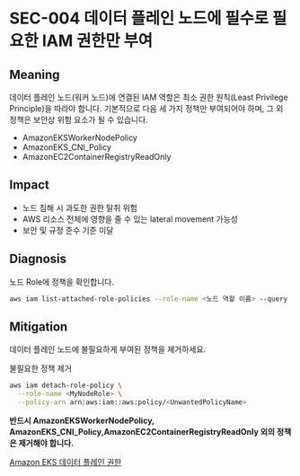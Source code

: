 # SEC-004 데이터 플레인 노드에 필수로 필요한 IAM 권한만 부여

## Meaning
데이터 플레인 노드(워커 노드)에 연결된 IAM 역할은 최소 권한 원칙(Least Privilege Principle)을 따라야 합니다.
기본적으로 다음 세 가지 정책만 부여되어야 하며, 그 외 정책은 보안상 위험 요소가 될 수 있습니다.

- AmazonEKSWorkerNodePolicy
- AmazonEKS_CNI_Policy
- AmazonEC2ContainerRegistryReadOnly

## Impact
- 노드 침해 시 과도한 권한 탈취 위험
- AWS 리소스 전체에 영향을 줄 수 있는 lateral movement 가능성
- 보안 및 규정 준수 기준 미달

## Diagnosis
노드 Role에 정책을 확인합니다.

```bash
aws iam list-attached-role-policies --role-name <노드 역할 이름> --query "AttachedPolicies[].PolicyName" --output text
```

## Mitigation
데이터 플레인 노드에 불필요하게 부여된 정책을 제거하세요.

불필요한 정책 제거
```bash
aws iam detach-role-policy \
  --role-name <MyNodeRole> \
  --policy-arn arn:aws:iam::aws:policy/<UnwantedPolicyName>
```
**반드시 AmazonEKSWorkerNodePolicy, AmazonEKS_CNI_Policy,AmazonEC2ContainerRegistryReadOnly 외의 정책은 제거해야 합니다.**

[Amazon EKS 데이터 플레인 권한](https://docs.aws.amazon.com/ko_kr/eks/latest/userguide/create-node-role.html)